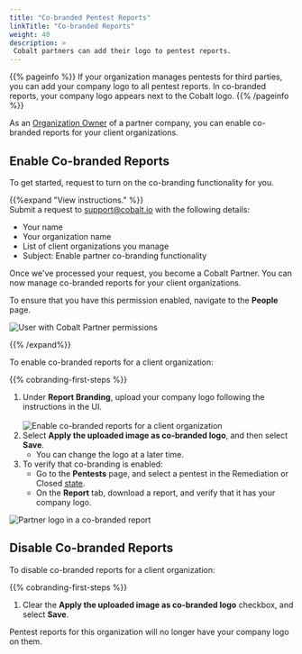 ```yaml
---
title: "Co-branded Pentest Reports"
linkTitle: "Co-branded Reports"
weight: 40
description: >
 Cobalt partners can add their logo to pentest reports.
---
```


{{% pageinfo %}}
If your organization manages pentests for third parties, you can add your company logo to all pentest reports. In co-branded reports, your company logo appears next to the Cobalt logo.
{{% /pageinfo %}}

As an [Organization Owner](/getting-started/glossary/#organization-owner) of a partner company, you can enable co-branded reports for your client organizations.

## Enable Co-branded Reports

To get started, request to turn on the co-branding functionality for you.

{{%expand "View instructions." %}}
<br>
Submit a request to <a href="mailto:support@cobalt.io">support@cobalt.io</a> with the following details:
<ul><li>Your name</li>
<li>Your organization name</li>
<li>List of client organizations you manage</li>
<li>Subject: Enable partner co-branding functionality</li></ul>

Once we've processed your request, you become a Cobalt Partner. You can now manage co-branded reports for your client organizations.

To ensure that you have this permission enabled, navigate to the <b>People</b> page.

![User with Cobalt Partner permissions](/deepdive/PartnerRole.png "User with Cobalt Partner permissions")

{{% /expand%}}
<br>

To enable co-branded reports for a client organization:

{{% cobranding-first-steps %}}
1. Under **Report Branding**, upload your company logo following the instructions in the UI.<br><br>
![Enable co-branded reports for a client organization](/deepdive/ReportBranding.png "Enable co-branded reports for a client organization")
1. Select **Apply the uploaded image as co-branded logo**, and then select **Save**.
   - You can change the logo at a later time.
1. To verify that co-branding is enabled:
   - Go to the **Pentests** page, and select a pentest in the Remediation or Closed [state](/platform-deep-dive/pentests/pentest-process/pentest-states/).
   - On the **Report** tab, download a report, and verify that it has your company logo.

![Partner logo in a co-branded report](/deepdive/ExampleCobrandedReport.png "Partner logo in a co-branded report")

## Disable Co-branded Reports

To disable co-branded reports for a client organization:

{{% cobranding-first-steps %}}
1. Clear the **Apply the uploaded image as co-branded logo** checkbox, and select **Save**.

Pentest reports for this organization will no longer have your company logo on them.
